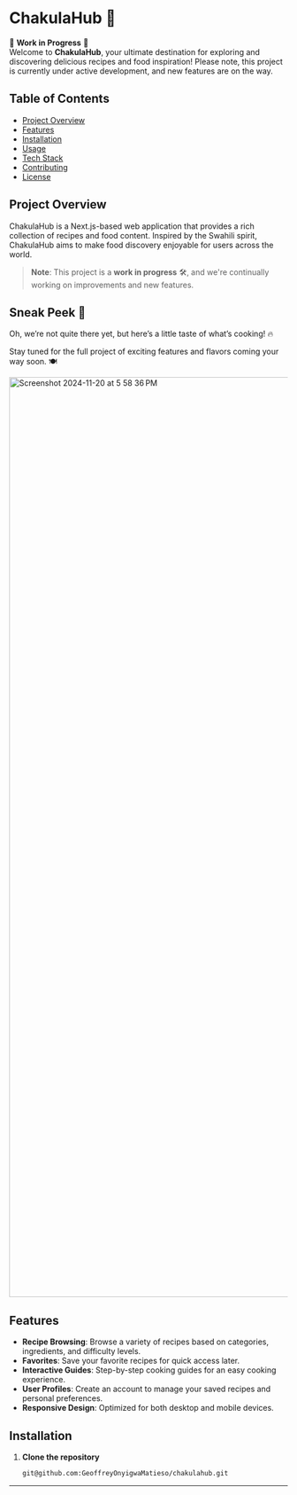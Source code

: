 
# ChakulaHub 🍲

🚧 **Work in Progress** 🚧  
Welcome to **ChakulaHub**, your ultimate destination for exploring and discovering delicious recipes and food inspiration! Please note, this project is currently under active development, and new features are on the way.

## Table of Contents
- [Project Overview](#project-overview)
- [Features](#features)
- [Installation](#installation)
- [Usage](#usage)
- [Tech Stack](#tech-stack)
- [Contributing](#contributing)
- [License](#license)

## Project Overview
ChakulaHub is a Next.js-based web application that provides a rich collection of recipes and food content. Inspired by the Swahili spirit, ChakulaHub aims to make food discovery enjoyable for users across the world.

> **Note**: This project is a **work in progress** 🛠️, and we're continually working on improvements and new features.

## Sneak Peek 👀

Oh, we’re not quite there yet, but here’s a little taste of what’s cooking! 🔥

Stay tuned for the full project of exciting features and flavors coming your way soon. 🍽️

<img width="1660" alt="Screenshot 2024-11-20 at 5 58 36 PM" src="https://github.com/user-attachments/assets/8d604dea-927a-484a-b18d-28375373ea55">


## Features
- **Recipe Browsing**: Browse a variety of recipes based on categories, ingredients, and difficulty levels.
- **Favorites**: Save your favorite recipes for quick access later.
- **Interactive Guides**: Step-by-step cooking guides for an easy cooking experience.
- **User Profiles**: Create an account to manage your saved recipes and personal preferences.
- **Responsive Design**: Optimized for both desktop and mobile devices.

## Installation

1. **Clone the repository**
   ```bash
   git@github.com:GeoffreyOnyigwaMatieso/chakulahub.git
   ```

---
